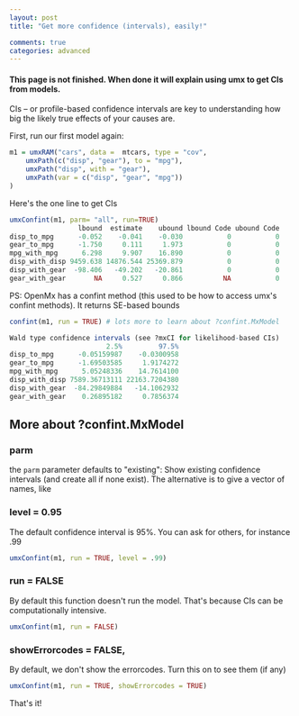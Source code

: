 ```yaml
---
layout: post
title: "Get more confidence (intervals), easily!"

comments: true
categories: advanced
---
```



#### This page is not finished. When done it will explain using umx to get CIs from models. 

CIs –&nbsp;or profile-based confidence intervals are key to understanding how big the likely true effects of your causes are.

First, run our first model again:

```r
m1 = umxRAM("cars", data =  mtcars, type = "cov",
	umxPath(c("disp", "gear"), to = "mpg"),
	umxPath("disp", with = "gear"),
	umxPath(var = c("disp", "gear", "mpg"))
)
```

Here's the one line to get CIs

```r
umxConfint(m1, parm= "all", run=TRUE)
                 lbound  estimate    ubound lbound Code ubound Code
disp_to_mpg      -0.052    -0.041    -0.030           0           0
gear_to_mpg      -1.750     0.111     1.973           0           0
mpg_with_mpg      6.298     9.907    16.890           0           0
disp_with_disp 9459.638 14876.544 25369.879           0           0
disp_with_gear  -98.406   -49.202   -20.861           0           0
gear_with_gear       NA     0.527     0.866          NA           0

```


PS: OpenMx has a confint method (this used to be how to access umx's confint methods). It returns SE-based bounds

```r
confint(m1, run = TRUE) # lots more to learn about ?confint.MxModel

Wald type confidence intervals (see ?mxCI for likelihood-based CIs)
                        2.5%         97.5%
disp_to_mpg      -0.05159987    -0.0300958
gear_to_mpg      -1.69503585     1.9174272
mpg_with_mpg      5.05248336    14.7614100
disp_with_disp 7589.36713111 22163.7204380
disp_with_gear  -84.29849884   -14.1062932
gear_with_gear    0.26895182     0.7856374

```

## More about ?confint.MxModel

### parm
the `parm` parameter defaults to "existing": Show existing confidence intervals (and create all if none exist).
The alternative is to give a vector of names, like

### level = 0.95
The default confidence interval is 95%. You can ask for others, for instance .99

```r
umxConfint(m1, run = TRUE, level = .99) 
```

### run = FALSE
By default this function doesn't run the model. That's because CIs can be computationally intensive.

```r
umxConfint(m1, run = FALSE) 
```

###  showErrorcodes = FALSE,

By default, we don't show the errorcodes. Turn this on to see them (if any)

```r
umxConfint(m1, run = TRUE, showErrorcodes = TRUE) 
```

That's it!